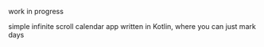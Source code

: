 work in progress

simple infinite scroll calendar app written in Kotlin, where you can just mark days
